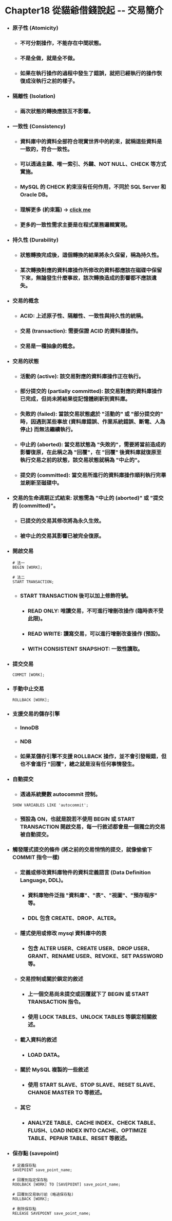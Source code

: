 Chapter18 從貓爺借錢說起 -- 交易簡介
=====
* ### 原子性 (Atomicity)
    * ### 不可分割操作，不能存在中間狀態。
    * ### 不是全做，就是全不做。
    * ### 如果在執行操作的過程中發生了錯誤，就把已經執行的操作恢復成沒執行之前的樣子。
* ### 隔離性 (Isolation)
    * ### 兩次狀態的轉換應該互不影響。
* ### 一致性 (Consistency)
    * ### 資料庫中的資料全部符合現實世界中的約束，就稱這些資料是一致的，符合一致性。
    * ### 可以透過主鍵、唯一索引、外鍵、NOT NULL、CHECK 等方式實施。
    * ### MySQL 的 CHECK 約束沒有任何作用，不同於 SQL Server 和 Oracle DB。
    * ### 理解更多 (約束篇) -> [click me](https://github.com/GitHub-WeiChiang/main/tree/main/MySQLPrinciples)
    * ### 更多的一致性需求主要是在程式業務邏輯實現。
* ### 持久性 (Durability)
    * ### 狀態轉換完成後，這個轉換的結果將永久保留，稱為持久性。
    * ### 某次轉換對應的資料庫操作所修改的資料都應該在磁碟中保留下來，無論發生什麼事故，該次轉換造成的影響都不應該遺失。
* ### 交易的概念
    * ### ACID: 上述原子性、隔離性、一致性與持久性的統稱。
    * ### 交易 (transaction): 需要保證 ACID 的資料庫操作。
    * ### 交易是一種抽象的概念。
* ### 交易的狀態
    * ### 活動的 (active): 該交易對應的資料庫操作正在執行。
    * ### 部分提交的 (partially committed): 該交易對應的資料庫操作已完成，但尚未將結果從記憶體刷新到資料庫。
    * ### 失敗的 (failed): 當該交易狀態處於 "活動的" 或 "部分提交的" 時，因遇到某些事故 (資料庫錯誤、作業系統錯誤、斷電、人為停止) 而無法繼續執行。
    * ### 中止的 (aborted): 當交易狀態為 "失敗的"，需要將當前造成的影響復原，在此稱之為 "回覆"，在 "回覆" 後資料庫就復原至執行交易之前的狀態，該交易狀態就稱為 "中止的"。
    * ### 提交的 (committed): 當交易所進行的資料庫操作順利執行完畢並刷新至磁碟中。
* ### 交易的生命週期正式結束: 狀態需為 "中止的 (aborted)" 或 "提交的 (committed)"。
    * ### 已提交的交易其修改將為永久生效。
    * ### 被中止的交易其影響已被完全復原。
* ### 開啟交易
    ```
    # 法一
    BEGIN [WORK];

    # 法二
    START TRANSACTION;
    ```
    * ### START TRANSACTION 後可以加上修飾符號。
        * ### READ ONLY: 唯讀交易，不可進行增刪改操作 (臨時表不受此限)。
        * ### READ WRITE: 讀寫交易，可以進行增刪改查操作 (預設)。
        * ### WITH CONSISTENT SNAPSHOT: 一致性讀取。
* ### 提交交易
    ```
    COMMIT [WORK];
    ```
* ### 手動中止交易
    ```
    ROLLBACK [WORK];
    ```
* ### 支援交易的儲存引擎
    * ### InnoDB
    * ### NDB
    * ### 如果某儲存引擎不支援 ROLLBACK 操作，並不會引發報錯，但也不會進行 "回覆"，總之就是沒有任何事情發生。
* ### 自動提交
    * ### 透過系統變數 autocommit 控制。
    ```
    SHOW VARIABLES LIKE 'autocommit';
    ```
    * ### 預設為 ON，也就是說若不使用 BEGIN 或 START TRANSACTION 開啟交易，每一行敘述都會是一個獨立的交易被自動提交。
* ### 觸發隱式提交的條件 (將之前的交易悄悄的提交，就像偷偷下 COMMIT 指令一樣)
    * ### 定義或修改資料庫物件的資料定義語言 (Data Definition Language, DDL)。
        * ### 資料庫物件泛指 "資料庫"、"表"、"視圖"、"預存程序" 等。
        * ### DDL 包含 CREATE、DROP、ALTER。
    * ### 隱式使用或修改 mysql 資料庫中的表
        * ### 包含 ALTER USER、CREATE USER、DROP USER、GRANT、RENAME USER、REVOKE、SET PASSWORD 等。
    * ### 交易控制或關於鎖定的敘述
        * ### 上一個交易尚未提交或回覆就下了 BEGIN 或 START TRANSACTION 指令。
        * ### 使用 LOCK TABLES、UNLOCK TABLES 等鎖定相關敘述。
    * ### 載入資料的敘述
        * ### LOAD DATA。
    * ### 關於 MySQL 複製的一些敘述
        * ### 使用 START SLAVE、STOP SLAVE、RESET SLAVE、CHANGE MASTER TO 等敘述。
    * ### 其它
        * ### ANALYZE TABLE、CACHE INDEX、CHECK TABLE、FLUSH、LOAD INDEX INTO CACHE、OPTIMIZE TABLE、PEPAIR TABLE、RESET 等敘述。
* ### 保存點 (savepoint)
    ```
    # 定義保存點
    SAVEPOINT save_point_name;

    # 回覆到指定保存點
    ROOLBACK [WORK] TO [SAVEPOINT] save_point_name;

    # 回覆到交易執行前 (略過保存點)
    ROLLBACK [WORK];

    # 刪除保存點
    RELEASE SAVEPOINT save_point_name;
    ```
<br /> 

